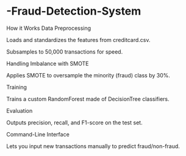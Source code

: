 # -Fraud-Detection-System
How it Works
Data Preprocessing

Loads and standardizes the features from creditcard.csv.

Subsamples to 50,000 transactions for speed.

Handling Imbalance with SMOTE

Applies SMOTE to oversample the minority (fraud) class by 30%.

Training

Trains a custom RandomForest made of DecisionTree classifiers.

Evaluation

Outputs precision, recall, and F1-score on the test set.

Command-Line Interface

Lets you input new transactions manually to predict fraud/non-fraud.

